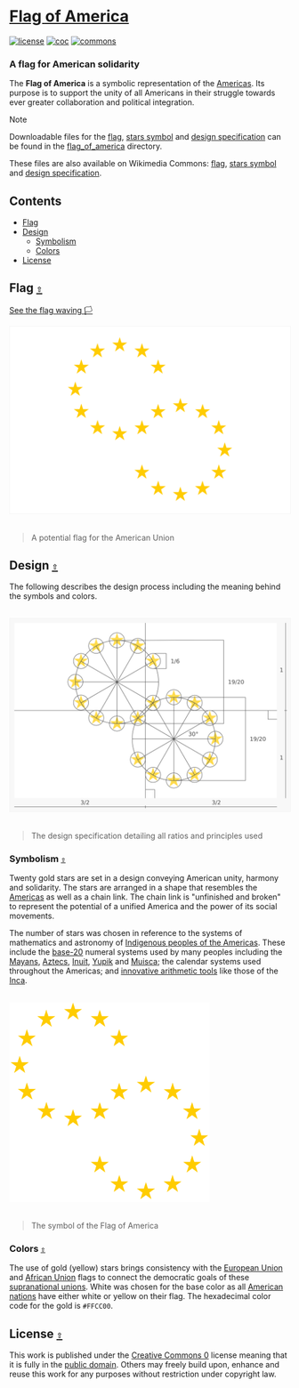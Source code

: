 # [Flag of America](https://github.com/andrewtavis/flag-of-america)

[![license](https://img.shields.io/github/license/andrewtavis/flag-of-america.svg?label=)](LICENSE.txt)
[![coc](https://img.shields.io/badge/Contributor%20Covenant-ff69b4.svg)](.github/CODE_OF_CONDUCT.md)
[![commons](https://img.shields.io/badge/Wikimedia%20Commons-006699.svg?logo=WikimediaCommons&logoColor=ffffff)](https://commons.wikimedia.org/wiki/File:Flag_of_America.svg)

<!-- [![wikipedia](https://img.shields.io/badge/Wikipedia-990000.svg?logo=Wikipedia&logoColor=ffffff)](https://en.wikipedia.org/)
[![wikidata](https://img.shields.io/badge/Wikidata-339966.svg?logo=Wikidata&logoColor=ffffff)](https://www.wikidata.org/) -->

### A flag for American solidarity

The **Flag of America** is a symbolic representation of the [Americas](https://en.wikipedia.org/wiki/Americas). Its purpose is to support the unity of all Americans in their struggle towards ever greater collaboration and political integration.

> [!NOTE]
> Downloadable files for the [flag](./flag_of_america/flag/), [stars symbol](./flag_of_america/symbol/) and [design specification](./flag_of_america/design_specification/) can be found in the [flag_of_america](./flag_of_america/) directory.
>
> These files are also available on Wikimedia Commons: [flag](https://commons.wikimedia.org/wiki/File:Flag_of_America.svg), [stars symbol](https://commons.wikimedia.org/wiki/File:Flag_of_America_Symbol.svg) and [design specification](https://commons.wikimedia.org/wiki/File:Flag_of_America_Design_Specification.svg).

<a id="contents"></a>

## **Contents**

- [Flag](#flag-)
- [Design](#design-)
  - [Symbolism](#symbolism-)
  - [Colors](#colors-)
- [License](#license-)

<a id="flag-"></a>

## Flag [`⇧`](#contents)

[See the flag waving 🏳️](https://krikienoid.github.io/flagwaver/#?src=https%3A%2F%2Fupload.wikimedia.org%2Fwikipedia%2Fcommons%2Fd%2Fd9%2FFlag_of_America.svg&background=blue-sky)

<div align="left">
  <a href="./flag_of_america/flag/flag_of_america.png">
    <img src="./flag_of_america/flag/flag_of_america.svg" width="600" style="border:1px solid #F5F5F5;" alt="Flag of America">
  </a>
</div>

<br/>

> A potential flag for the American Union

<a id="design-"></a>

## Design [`⇧`](#contents)

The following describes the design process including the meaning behind the symbols and colors.

<br/>

<div align="left">
  <a href="./flag_of_america/design_specification/flag_of_america_design_specification.png">
    <img src="./flag_of_america/design_specification/flag_of_america_design_specification.svg" width="600" style="border:1px solid #F5F5F5;" alt="Flag of America design specification">
  </a>
</div>

<br/>

> The design specification detailing all ratios and principles used

<a id="symbolism-"></a>

### Symbolism [`⇧`](#contents)

Twenty gold stars are set in a design conveying American unity, harmony and solidarity. The stars are arranged in a shape that resembles the [Americas](https://en.wikipedia.org/wiki/Americas) as well as a chain link. The chain link is "unfinished and broken" to represent the potential of a unified America and the power of its social movements.

The number of stars was chosen in reference to the systems of mathematics and astronomy of [Indigenous peoples of the Americas](https://en.wikipedia.org/wiki/Indigenous_peoples_of_the_Americas). These include the [base-20](https://en.wikipedia.org/wiki/Vigesimal) numeral systems used by many peoples including the [Mayans](https://en.wikipedia.org/wiki/Maya_civilization), [Aztecs](https://en.wikipedia.org/wiki/Aztecs), [Inuit](https://en.wikipedia.org/wiki/Inuit), [Yupik](https://en.wikipedia.org/wiki/Yupik_peoples) and [Muisca](https://en.wikipedia.org/wiki/Muisca); the calendar systems used throughout the Americas; and [innovative arithmetic tools](https://en.wikipedia.org/wiki/Mathematics_of_the_Incas) like those of the [Inca](https://en.wikipedia.org/wiki/Inca_Empire).

<br/>

<div align="left">
  <a href="./flag_of_america/symbol/flag_of_america_symbol.png">
    <img src="./flag_of_america/symbol/flag_of_america_symbol.png" width="360" alt="Symbol of the Flag of America">
  </a>
</div>

<br/>

> The symbol of the Flag of America

<a id="colors-"></a>

### Colors [`⇧`](#contents)

The use of gold (yellow) stars brings consistency with the [European Union](https://en.wikipedia.org/wiki/European_Union) and [African Union](https://en.wikipedia.org/wiki/African_Union) flags to connect the democratic goals of these [supranational unions](https://en.wikipedia.org/wiki/Supranational_union). White was chosen for the base color as all [American nations](https://en.wikipedia.org/wiki/List_of_sovereign_states_and_dependent_territories_in_the_Americas) have either white or yellow on their flag. The hexadecimal color code for the gold is `#FFCC00`.

<a id="license-"></a>

## License [`⇧`](#contents)

This work is published under the [Creative Commons 0](https://creativecommons.org/share-your-work/public-domain/cc0/) license meaning that it is fully in the [public domain](https://en.wikipedia.org/wiki/Public_domain). Others may freely build upon, enhance and reuse this work for any purposes without restriction under copyright law.
